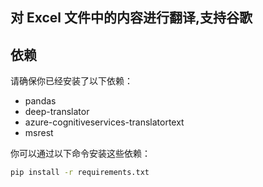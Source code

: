 ## 对 Excel 文件中的内容进行翻译,支持谷歌

## 依赖

请确保你已经安装了以下依赖：

- pandas
- deep-translator
- azure-cognitiveservices-translatortext
- msrest

你可以通过以下命令安装这些依赖：

```sh
pip install -r requirements.txt




